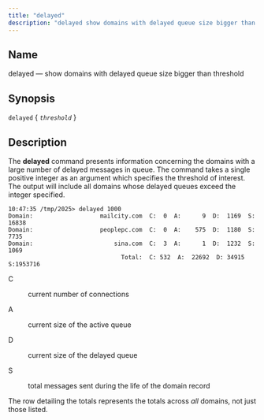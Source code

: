 ```yaml
---
title: "delayed"
description: "delayed show domains with delayed queue size bigger than threshold delayed threshold The delayed command presents information concerning the domains with a large number of delayed messages in queue The command takes a single positive integer as an argument which specifies the threshold of interest The output will include all..."
---
```


<a name="console_commands.delayed"></a> 
## Name

delayed — show domains with delayed queue size bigger than threshold

## Synopsis

`delayed` { *`threshold`* }

<a name="idp12968544"></a> 
## Description

The **delayed** command presents information concerning the domains with a large number of delayed messages in queue. The command takes a single positive integer as an argument which specifies the threshold of interest. The output will include all domains whose delayed queues exceed the integer specified.

```
10:47:35 /tmp/2025> delayed 1000
Domain:                   mailcity.com  C:  0  A:      9  D:  1169  S: 16838
Domain:                   peoplepc.com  C:  0  A:    575  D:  1180  S:  7735
Domain:                       sina.com  C:  3  A:      1  D:  1232  S:  1069
                                Total:  C: 532  A:  22692  D: 34915  S:1953716
```

<dl class="variablelist">

<dt>C</dt>

<dd>

current number of connections

</dd>

<dt>A</dt>

<dd>

current size of the active queue

</dd>

<dt>D</dt>

<dd>

current size of the delayed queue

</dd>

<dt>S</dt>

<dd>

total messages sent during the life of the domain record

</dd>

</dl>

The row detailing the totals represents the totals across *all* domains, not just those listed.